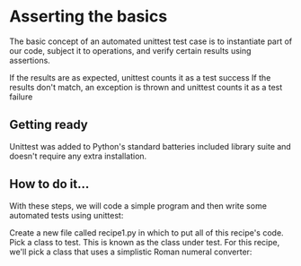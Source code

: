 # Asserting the basics
The basic concept of an automated unittest test case is to instantiate part of our code, subject it to operations, and verify certain results using assertions.

If the results are as expected, unittest counts it as a test success
If the results don't match, an exception is thrown and unittest counts it as a test failure
## Getting ready
Unittest was added to Python's standard batteries included library suite and doesn't require any extra installation.

## How to do it...
With these steps, we will code a simple program and then write some automated tests using unittest:

Create a new file called recipe1.py in which to put all of this recipe's code. Pick a class to test. This is known as the class under test. For this recipe, we'll pick a class that uses a simplistic Roman numeral converter:
